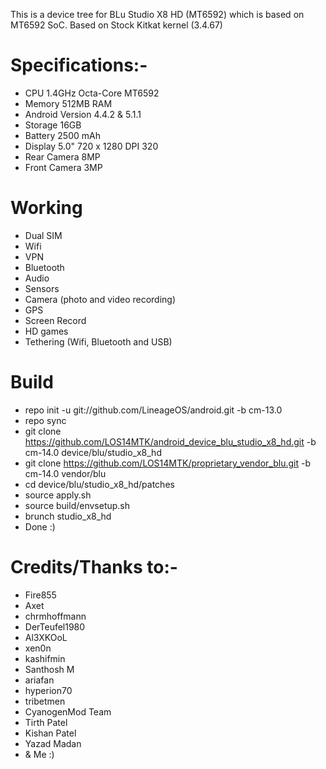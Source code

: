 This is a device tree for BLu Studio X8 HD (MT6592) which is based on MT6592 SoC.
Based on Stock Kitkat kernel (3.4.67)


# Specifications:-
   * CPU	1.4GHz Octa-Core MT6592
   * Memory	512MB RAM
   * Android Version 4.4.2 & 5.1.1
   * Storage	16GB
   * Battery	2500 mAh
   * Display	5.0" 720 x 1280 DPI 320
   * Rear Camera	8MP
   * Front Camera	3MP


# Working
  * Dual SIM
  * Wifi
  * VPN
  * Bluetooth
  * Audio
  * Sensors
  * Camera (photo and video recording)
  * GPS
  * Screen Record
  * HD games
  * Tethering (Wifi, Bluetooth and USB)



# Build

  * repo init -u git://github.com/LineageOS/android.git -b cm-13.0
  * repo sync
  * git clone https://github.com/LOS14MTK/android_device_blu_studio_x8_hd.git -b cm-14.0 device/blu/studio_x8_hd
  * git clone https://github.com/LOS14MTK/proprietary_vendor_blu.git -b cm-14.0 vendor/blu
  * cd device/blu/studio_x8_hd/patches
  * source apply.sh 
  * source build/envsetup.sh
  * brunch studio_x8_hd
  * Done :)
  
  # Credits/Thanks to:-
  * Fire855 
  * Axet
  * chrmhoffmann
  * DerTeufel1980
  * Al3XKOoL
  * xen0n
  * kashifmin
  * Santhosh M
  * ariafan
  * hyperion70
  * tribetmen
  * CyanogenMod Team
  * Tirth Patel
  * Kishan Patel
  * Yazad Madan 
  * & Me :)
